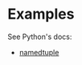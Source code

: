 # Examples
See Python's docs:

  - [namedtuple](https://docs.python.org/3/library/collections.html#collections.namedtuple)
